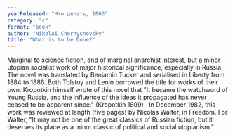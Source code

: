 ```yaml
---
yearReleased: "Что делать, 1863"
category: "c"
format: "book"
author: "Nikolai Chernyshevsky"
title: "What is to be Done?"
---
```

Marginal to science fiction, and of marginal anarchist  interest, but a minor utopian socialist work of major historical significance,  especially in Russia. The novel was translated by Benjamin Tucker and serialised  in Liberty from 1884 to 1886. Both Tolstoy and Lenin borrowed the title  for works of their own. Kropotkin himself wrote of this novel that "It became  the watchword of Young Russia, and the influence of the ideas it propagated has  never ceased to be apparent since." (Kropotkin 1899)
 
In December 1982, this work was reviewed at length (five  pages) by Nicolas Walter, in   Freedom. For Walter, "It may not be one of the great classics of Russian  fiction, but it deserves its place as a minor classic of political and social  utopianism."
 